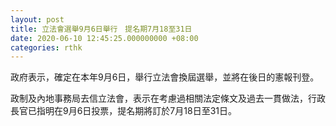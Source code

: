 ```yaml
---
layout: post
title: 立法會選舉9月6日舉行　提名期7月18至31日
date: 2020-06-10 12:45:25.000000000 +08:00
categories: rthk
---
```


政府表示，確定在本年9月6日，舉行立法會換屆選舉，並將在後日的憲報刊登。

政制及內地事務局去信立法會，表示在考慮過相關法定條文及過去一貫做法，行政長官已指明在9月6日投票，提名期將訂於7月18日至31日。
